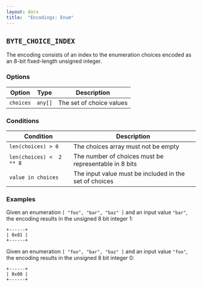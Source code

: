 ```yaml
---
layout: docs
title:  "Encodings: Enum"
---
```


`BYTE_CHOICE_INDEX`
-------------------

The encoding consists of an index to the enumeration choices encoded as an
8-bit fixed-length unsigned integer.

### Options

| Option    | Type    | Description              |
|-----------|---------|--------------------------|
| `choices` | `any[]` | The set of choice values |

### Conditions

| Condition                | Description                                            |
|--------------------------|--------------------------------------------------------|
| `len(choices) > 0`       | The choices array must not be empty                    |
| `len(choices) <  2 ** 8` | The number of choices must be representable in 8 bits  |
| `value in choices`       | The input value must be included in the set of choices |

### Examples

Given an enumeration `[ "foo", "bar", "baz" ]` and an input value `"bar"`, the
encoding results in the unsigned 8 bit integer 1:

```
+------+
| 0x01 |
+------+
```

Given an enumeration `[ "foo", "bar", "baz" ]` and an input value `"foo"`, the
encoding results in the unsigned 8 bit integer 0:

```
+------+
| 0x00 |
+------+
```
